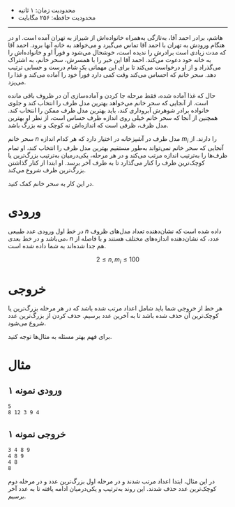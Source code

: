 [_metadata_:id]:- "size-matters"
[_metadata_:title]:- "!سایز مهمه"
[_metadata_:level]:- "easy"
[_metadata_:author]:- "محمدمهدی پورحیدری"
[_metadata_:series]:- "compensation-1-5"

+ محدودیت زمان: ۱ ثانیه
+ محدودیت حافظه: ۲۵۶ مگابایت

----------
هاشم، برادر احمد آقا، به‌تازگی به‌همراه خانواده‌اش از شیراز به تهران آمده است. او در هنگام ورودش به تهران با احمد آقا تماس می‌گیرد و می‌خواهد به خانه آنها برود. احمد آقا که مدت زیادی است برادرش را ندیده است، خوشحال می‌شود و فوراً او و خانواده‌اش را به خانه خود دعوت می‌کند. احمد آقا این خبر را با همسرش، سحر خانم، به اشتراک می‌گذراد و از او درخواست می‌کند تا برای این مهمانی یک شام درست و حسابی ترتیب دهد. سحر خانم که احساس می‌کند وقت کمی دارد فوراً خود را آماده می‌کند و غذا را می‌پزد.

حال که غذا آماده شده، فقط مرحله جا کردن و آماده‌سازی آن در ظروف باقی مانده است. از آنجایی که سحر خانم می‌خواهد بهترین مدل ظرف را انتخاب کند و جلوی خانواده برادر شوهرش آبروداری کند، باید بهترین مدل ظرف ممکن را انتخاب کند. همچنین از آنجا که سحر خانم خیلی روی اندازه ظرف حساس است، از نظر او بهترین مدل ظرف، ظرفی است که اندازه‌اش نه کوچک و نه بزرگ باشد.

سحر خانم $n$ مدل ظرف در آشپزخانه در اختیار دارد که هر کدام اندازه $m{_{i}}$ را دارند. از آنجایی که سحر خانم نمی‌تواند به‌طور مستقیم بهترین مدل ظرف را انتخاب کند، او تمام ظرف‌ها را به‌ترتیب اندازه مرتب می‌کند و در هر مرحله، یکی‌درمیان به‌ترتیب بزرگ‌ترین یا کوچک‌ترین ظرف را کنار می‌گذارد تا به ظرف آخر برسد. او ابتدا از کنار گذاشتن بزرگ‌ترین ظرف شروع می‌کند.

در این کار به سحر خانم کمک کنید.

# ورودی
در خط اول ورودی عدد طبیعی $n$ داده شده است که نشان‌دهنده تعداد مدل‌های ظروف می‌باشد و در خط بعدی، $n$ عدد، که نشان‌دهنده اندازه‌های مختلف هستند و با فاصله از هم جدا شده‌اند به شما داده شده است.

$$2 \le n,m{_{i}} \le 100$$

# خروجی
هر خط از خروجی شما باید شامل اعداد مرتب شده باشد که در هر مرحله بزرگ‌ترین یا کوچک‌ترین آن حذف شده باشد تا به آخرین عدد برسیم. حذف کردن از بزرگ‌ترین عدد شروع می‌شود.

برای فهم بهتر مسئله به مثال‌ها توجه کنید.

# مثال

## ورودی نمونه ۱
```
5
8 12 3 9 4
```


## خروجی نمونه ۱
```
3 4 8 9
4 8 9
4 8
8
```

در این مثال، ابتدا اعداد مرتب شدند و در مرحله اول بزرگ‌ترین عدد و در مرحله دوم کوچک‌ترین عدد حذف شدند. این روند به‌ترتیب و یکی‌درمیان ادامه یافته تا به عدد آخر برسیم.
